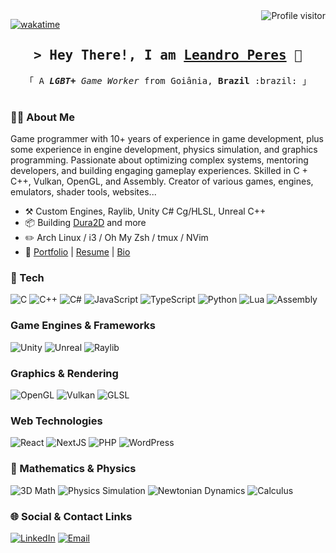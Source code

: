 
<a href="https://komarev.com/ghpvc/?username=zschzen">
  <img align="right" src="https://komarev.com/ghpvc/?username=zschzen&label=Visitors&color=0e75b6&style=flat" alt="Profile visitor" />
</a>

[![wakatime](https://wakatime.com/badge/user/4dc0c3b5-1e64-4d6a-84b4-a6cd17b7cdac.svg)](https://wakatime.com/@4dc0c3b5-1e64-4d6a-84b4-a6cd17b7cdac)

<!-- Intro  -->
<h2 align="center">
        <samp>&gt; Hey There!, I am
                <b><a target="_blank" href="https://peres.dev/">Leandro Peres</a></b>
              🖖
        </samp>
</h2>

<p align="center"> 
  <samp>
    &#12300; A <i><b>LGBT+</b> Game Worker</i> from Goiânia, <b>Brazil</b> :brazil: &#12301;
    <br>
    <br>
  </samp>
</p>

### 👨‍💻 About Me

Game programmer with 10+ years of experience in game development, plus some experience in engine development, physics simulation, and graphics programming. Passionate about optimizing complex systems, mentoring developers, and building engaging gameplay experiences. Skilled in C + C++, Vulkan, OpenGL, and Assembly. Creator of various games, engines, emulators, shader tools, websites...

-   :hammer_and_pick: Custom Engines, Raylib, Unity C# Cg/HLSL, Unreal C++
-   :package: Building [Dura2D](https://github.com/SOHNE/Dura2D) and more
-   :pencil2: Arch Linux / i3 / Oh My Zsh / tmux / NVim
-   :paperclip: [Portfolio](https://portfolio.peres.dev/) | [Resume](https://resume.peres.dev/) | [Bio](https://links.peres.dev/)

### 🔧 Tech


![C](https://img.shields.io/badge/-C-000?&logo=c&logoColor=00599C) ![C++](https://img.shields.io/badge/-C++-000?&logo=cplusplus&logoColor=00599C) ![C#](https://img.shields.io/badge/-C%23-000?&logo=csharp&logoColor=239120) ![JavaScript](https://img.shields.io/badge/-JavaScript-000?&logo=javascript) ![TypeScript](https://img.shields.io/badge/-TypeScript-000?&logo=typescript) ![Python](https://img.shields.io/badge/-Python-000?&logo=python) ![Lua](https://img.shields.io/badge/-Lua-000?&logo=lua) ![Assembly](https://img.shields.io/badge/-Assembly-000?&logo=assemblyscript) 

### Game Engines & Frameworks 

![Unity](https://img.shields.io/badge/-Unity-000?&logo=unity) ![Unreal](https://img.shields.io/badge/-Unreal-000?&logo=unrealengine) ![Raylib](https://img.shields.io/badge/-Raylib-000?&logo=raylib) 

### Graphics & Rendering 
![OpenGL](https://img.shields.io/badge/-OpenGL-000?&logo=opengl) ![Vulkan](https://img.shields.io/badge/-Vulkan-000?&logo=vulkan) ![GLSL](https://img.shields.io/badge/-GLSL-000?&logo=glsl) 

### Web Technologies
 ![React](https://img.shields.io/badge/-React-000?&logo=react) ![NextJS](https://img.shields.io/badge/-NextJS-000?&logo=nextdotjs) ![PHP](https://img.shields.io/badge/-PHP-000?&logo=php) ![WordPress](https://img.shields.io/badge/-WordPress-000?&logo=wordpress) 

### 🧮 Mathematics & Physics
![3D Math](https://img.shields.io/badge/-3D%20Math-000?&logo=math) ![Physics Simulation](https://img.shields.io/badge/-Physics%20Simulation-000?&logo=physics) ![Newtonian Dynamics](https://img.shields.io/badge/-Newtonian%20Dynamics-000?&logo=scientific) ![Calculus](https://img.shields.io/badge/-Calculus-000?&logo=calculator)

### 🌐 Social & Contact Links

[![LinkedIn](https://img.shields.io/badge/-LinkedIn-000?&logo=linkedin)](https://linkedin.com/in/leandroperes) [![Email](https://img.shields.io/badge/-Email-000?&logo=gmail)](mailto:hello@peres.dev)
